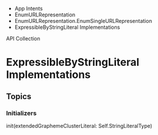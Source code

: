 

- App Intents
- EnumURLRepresentation
- EnumURLRepresentation.EnumSingleURLRepresentation
-  ExpressibleByStringLiteral Implementations 

API Collection

# ExpressibleByStringLiteral Implementations

## Topics

### Initializers

init(extendedGraphemeClusterLiteral: Self.StringLiteralType)

